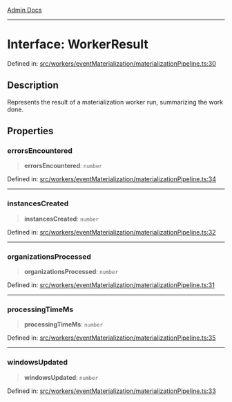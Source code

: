 [Admin Docs](/)

***

# Interface: WorkerResult

Defined in: [src/workers/eventMaterialization/materializationPipeline.ts:30](https://github.com/gautam-divyanshu/talawa-api/blob/84910820371ade6fdca33545b3a0fc1e929731b2/src/workers/eventMaterialization/materializationPipeline.ts#L30)

## Description

Represents the result of a materialization worker run, summarizing the work done.

## Properties

### errorsEncountered

> **errorsEncountered**: `number`

Defined in: [src/workers/eventMaterialization/materializationPipeline.ts:34](https://github.com/gautam-divyanshu/talawa-api/blob/84910820371ade6fdca33545b3a0fc1e929731b2/src/workers/eventMaterialization/materializationPipeline.ts#L34)

***

### instancesCreated

> **instancesCreated**: `number`

Defined in: [src/workers/eventMaterialization/materializationPipeline.ts:32](https://github.com/gautam-divyanshu/talawa-api/blob/84910820371ade6fdca33545b3a0fc1e929731b2/src/workers/eventMaterialization/materializationPipeline.ts#L32)

***

### organizationsProcessed

> **organizationsProcessed**: `number`

Defined in: [src/workers/eventMaterialization/materializationPipeline.ts:31](https://github.com/gautam-divyanshu/talawa-api/blob/84910820371ade6fdca33545b3a0fc1e929731b2/src/workers/eventMaterialization/materializationPipeline.ts#L31)

***

### processingTimeMs

> **processingTimeMs**: `number`

Defined in: [src/workers/eventMaterialization/materializationPipeline.ts:35](https://github.com/gautam-divyanshu/talawa-api/blob/84910820371ade6fdca33545b3a0fc1e929731b2/src/workers/eventMaterialization/materializationPipeline.ts#L35)

***

### windowsUpdated

> **windowsUpdated**: `number`

Defined in: [src/workers/eventMaterialization/materializationPipeline.ts:33](https://github.com/gautam-divyanshu/talawa-api/blob/84910820371ade6fdca33545b3a0fc1e929731b2/src/workers/eventMaterialization/materializationPipeline.ts#L33)
